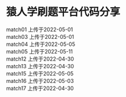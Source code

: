 # 猿人学刷题平台代码分享

match01 上传于2022-05-01  
match03 上传于2022-05-01  
match04 上传于2022-05-05  
match05 上传于2022-05-11  
match12 上传于2022-04-30  
match13 上传于2022-04-30  
match15 上传于2022-05-05  
match16 上传于2022-05-03  
match17 上传于2022-04-30  
